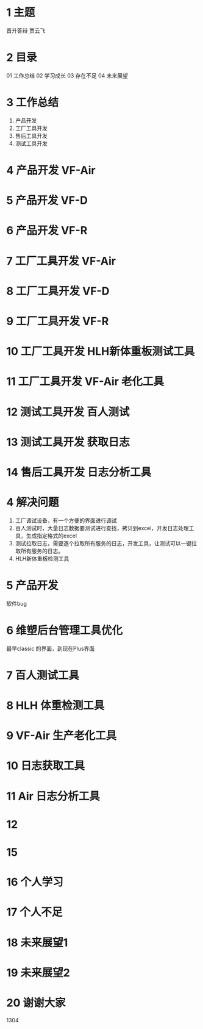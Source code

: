 # 1 主题
晋升答辩
贾云飞

# 2 目录
01 工作总结
02 学习成长
03 存在不足
04 未来展望

# 3 工作总结
1. 产品开发
2. 工厂工具开发
3. 售后工具开发
4. 测试工具开发

# 4 产品开发 VF-Air
# 5 产品开发 VF-D
# 6 产品开发 VF-R
# 7 工厂工具开发 VF-Air
# 8 工厂工具开发 VF-D
# 9 工厂工具开发 VF-R
# 10 工厂工具开发 HLH新体重板测试工具
# 11 工厂工具开发 VF-Air 老化工具
# 12 测试工具开发 百人测试
# 13 测试工具开发 获取日志
# 14 售后工具开发 日志分析工具  
# 4 解决问题
1. 工厂调试设备，有一个方便的界面进行调试
2. 百人测试时，大量日志数据要测试进行查找，拷贝到excel，开发日志处理工具，生成指定格式的excel
3. 测试拉取日志，需要逐个拉取所有服务的日志，开发工具，让测试可以一键拉取所有服务的日志。
4. HLH新体重板检测工具

# 5 产品开发
软件bug

# 6 维塑后台管理工具优化
最早classic 的界面，到现在Plus界面

# 7 百人测试工具

# 8 HLH 体重检测工具

# 9 VF-Air 生产老化工具

# 10 日志获取工具

# 11 Air 日志分析工具

# 12 


# 15 
# 16 个人学习
# 17 个人不足
# 18 未来展望1
# 19 未来展望2
# 20 谢谢大家



1304
<!--stackedit_data:
eyJoaXN0b3J5IjpbLTExNjQ0MTczODksMTQ0NzU5NDc2LDEwMz
Q0NTQ2NzIsLTE3NDE3MTAxMTQsMjA4NTc5NzcxMCwxMjc5ODAz
ODcwLDEwNzI4MTY4MTddfQ==
-->